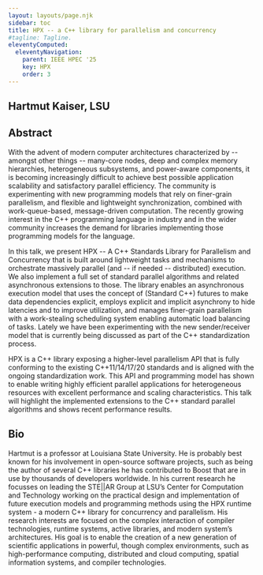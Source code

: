 ```yaml
---
layout: layouts/page.njk
sidebar: toc
title: HPX -- a C++ library for parallelism and concurrency
#tagline: Tagline.
eleventyComputed:
  eleventyNavigation:
    parent: IEEE HPEC '25
    key: HPX
    order: 3
---
```


## Hartmut Kaiser, LSU

## Abstract

With the advent of modern computer architectures characterized by -- amongst other things -- many-core nodes, deep and complex memory hierarchies, heterogeneous subsystems, and power-aware components, it is becoming increasingly difficult to achieve best possible application scalability and satisfactory parallel efficiency. The community is experimenting with new programming models that rely on finer-grain parallelism, and flexible and lightweight synchronization, combined with work-queue-based, message-driven computation. The recently growing interest in the C++ programming language in industry and in the wider community increases the demand for libraries implementing those programming models for the language.

In this talk, we present HPX -- A C++ Standards Library for Parallelism and Concurrency that is built around lightweight tasks and mechanisms to orchestrate massively parallel (and -- if needed -- distributed) execution. We also implement a full set of standard parallel algorithms and related asynchronous extensions to those. The library enables an asynchronous execution model that uses the concept of (Standard C++) futures to make data dependencies explicit, employs explicit and implicit asynchrony to hide latencies and to improve utilization, and manages finer-grain parallelism with a work-stealing scheduling system enabling automatic load balancing of tasks. Lately we have been experimenting with the new sender/receiver model that is currently being discussed as part of the C++ standardization process.

HPX is a C++ library exposing a higher-level parallelism API that is fully conforming to the existing C++11/14/17/20 standards and is aligned with the ongoing standardization work. This API and programming model has shown to enable writing highly efficient parallel applications for heterogeneous resources with excellent performance and scaling characteristics. This talk will highlight the implemented extensions to the C++ standard parallel algorithms and shows recent performance results.

## Bio

Hartmut is a professor at Louisiana State University. He is probably best known for his involvement in open-source software projects, such as being the author of several C++ libraries he has contributed to Boost that are in use by thousands of developers worldwide. In his current research he focusses on leading the STE||AR Group at LSU’s Center for Computation and Technology working on the practical design and implementation of future execution models and programming methods using the HPX runtime system - a modern C++ library for concurrency and parallelism. His research interests are focused on the complex interaction of compiler technologies, runtime systems, active libraries, and modern system’s architectures. His goal is to enable the creation of a new generation of scientific applications in powerful, though complex environments, such as high-performance computing, distributed and cloud computing, spatial information systems, and compiler technologies.
